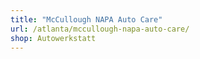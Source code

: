 ```yaml
---
title: "McCullough NAPA Auto Care"
url: /atlanta/mccullough-napa-auto-care/
shop: Autowerkstatt
---
```

